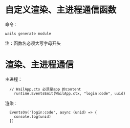 # 自定义渲染、主进程通信函数
命令：
```
wails generate module

```
注：函数名必须大写字母开头

# 渲染、主进程通信
主进程：
```
  // WailApp.ctx 必须是app 的content
	runtime.EventsEmit(WailApp.ctx, "login:code", uuid)

```
渲染：
```
  EventsOn('login:code', async (unid) => {
    console.log(unid)
  })

```